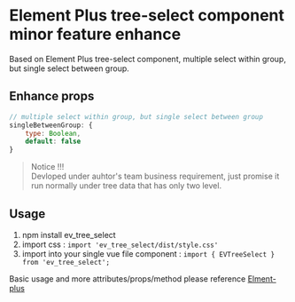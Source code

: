 # Element Plus tree-select component minor feature enhance

Based on Element Plus tree-select component, multiple select within group, but single select between group.   

## Enhance props
```javascript
// multiple select within group, but single select between group
singleBetweenGroup: {
    type: Boolean,
    default: false
}
```

> Notice !!! <br>
Devloped under auhtor's team business requirement, just promise it run normally under tree data that has only two level. 

## Usage

1. npm install ev_tree_select
2. import css : ```import 'ev_tree_select/dist/style.css'```
3. import into your single vue file component : ```import { EVTreeSelect } from 'ev_tree_select';```

Basic usage and more attributes/props/method please reference [Elment-plus]( https://element-plus.gitee.io/en-US/component/tree-select.html)